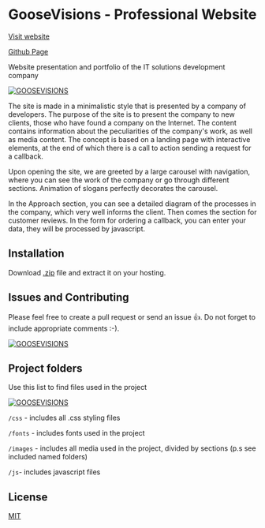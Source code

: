 # GooseVisions - Professional Website

[Visit website](https://thegreatgooose.github.io/goosevisions-wt-00011111/)

[Github Page](https://github.com/TheGreatGooose/goosevisions-wt-00011111)

Website presentation and portfolio of the IT solutions development company

[![GOOSEVISIONS](https://telegra.ph/file/8d048f8c44b5ae68b08ff.png)]()

The site is made in a minimalistic style that is presented by a company of developers. The purpose of the site is to present the company to new clients, those who have found a company on the Internet. The content contains information about the peculiarities of the company's work, as well as media content. The concept is based on a landing page with interactive elements, at the end of which there is a call to action sending a request for a callback.

Upon opening the site, we are greeted by a large carousel with navigation, where you can see the work of the company or go through different sections. Animation of slogans perfectly decorates the carousel.

In the Approach section, you can see a detailed diagram of the processes in the company, which very well informs the client. Then comes the section for customer reviews. In the form for ordering a callback, you can enter your data, they will be processed by javascript.

## Installation

Download [.zip]() file and extract it on your hosting. 

## Issues and Contributing 

Please feel free to create a pull request or send an issue 👍. Do not forget to include appropriate comments :-).

[![GOOSEVISIONS](https://telegra.ph/file/68f48b40156e0bf932ed4.png)]()

## Project folders 
Use this list to find files used in the project

[![GOOSEVISIONS](https://telegra.ph/file/e2b3216a7aab66ba2cebb.png)]()

``
/css
`` - includes all .css styling files 

``
/fonts
`` - includes fonts used in the project

``
/images
`` - includes all media used in the project, divided by sections (p.s see included named folders)

``
/js
``- includes javascript files


## License
[MIT](https://choosealicense.com/licenses/mit/)
